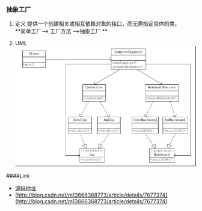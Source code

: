 ### 抽象工厂
1. 定义
提供一个创建相关或相互依赖对象的接口，而无需指定具体的类。   
**简单工厂--> 工厂方法 -->抽象工厂 **

2. UML  
![abstractfactory](abstractfactory.png)

####Link
- [源码地址](https://github.com/dzhai/Demo/tree/master/Designpattern/src/com/d/factory/abstractfactory)
- [http://blog.csdn.net/m13666368773/article/details/7677374](http://blog.csdn.net/m13666368773/article/details/7677374)